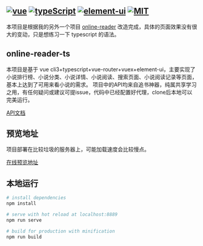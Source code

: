 ## [![vue](https://img.shields.io/badge/vue-2.6.11-brightgreen.svg)](https://github.com/vuejs/vue) [![typeScript](https://img.shields.io/badge/typescript-3.7.5-brightgreen.svg)](https://github.com/Microsoft/TypeScript) [![element-ui](https://img.shields.io/badge/element--ui-2.13.0-brightgreen.svg)](https://github.com/ElemeFE/element) [![MIT](https://img.shields.io/badge/License-MIT-blue.svg)](https://opensource.org/licenses/MIT)

本项目是根据我的另外一个项目 [online-reader](https://github.com/ZhuQiMing-CN/online-reader) 改造完成，具体的页面效果没有很大的变动，只是想练习一下 typescript 的语法。

## online-reader-ts
本项目是基于 vue cli3+typescript+vue-router+vuex+element-ui，主要实现了小说排行榜、小说分类、小说详情、小说阅读、搜索页面、小说阅读记录等页面，基本上达到了可用来看小说的需求。
项目中的API均来自追书神器，纯属共享学习之用，有任何疑问或建议可提issue，代码中已经配置好代理，clone后本地可以完美运行。

[API文档](https://github.com/ZhuQiMing-CN/online-reader/blob/master/api.md)

## 预览地址
项目部署在比较垃圾的服务器上，可能加载速度会比较慢点。

[在线预览地址](http://139.186.18.98:8889/index)

## 本地运行

``` bash
# install dependencies
npm install

# serve with hot reload at localhost:8889
npm run serve

# build for production with minification
npm run build
```
